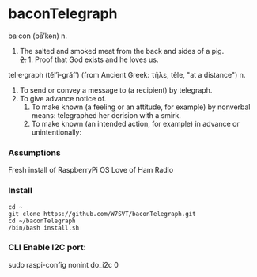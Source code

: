 # baconTelegraph
ba·con  (bā′kən)
n.<br>
1. The salted and smoked meat from the back and sides of a pig. <br> 
~~2.~~ 1. Proof that God exists and he loves us.  

tel·e·graph  (tĕl′ĭ-grăf′) (from Ancient Greek: τῆλε, têle, "at a distance")
n.<br>
1. To send or convey a message to (a recipient) by telegraph.
1. To give advance notice of.
   1. To make known (a feeling or an attitude, for example) by nonverbal means: telegraphed her derision with a smirk.
   1. To make known (an intended action, for example) in advance or unintentionally:

### Assumptions
Fresh install of RaspberryPi OS
Love of Ham Radio

### Install
```
cd ~
git clone https://github.com/W7SVT/baconTelegraph.git
cd ~/baconTelegraph
/bin/bash install.sh
```
### CLI Enable I2C port:

sudo raspi-config nonint do_i2c 0
